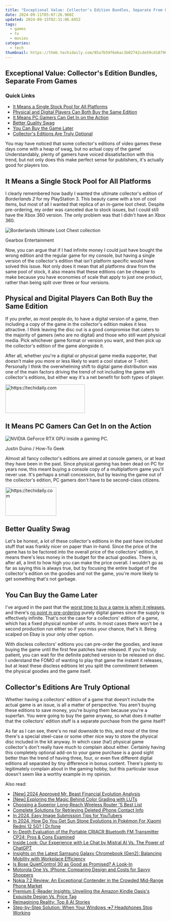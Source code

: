 ```yaml
---
title: "Exceptional Value: Collector's Edition Bundles, Separate From Games"
date: 2024-09-11T05:07:26.960Z
updated: 2024-09-15T02:31:06.695Z
tags:
  - games
  - tv
  - movies
categories:
  - tech
thumbnail: https://thmb.techidaily.com/85a7b59f6ebac3b02742cde59cd187960869a90caaaa91e9c7ebf00da17adc0d.jpg
---
```


## Exceptional Value: Collector's Edition Bundles, Separate From Games

### Quick Links

* [It Means a Single Stock Pool for All Platforms](https://fox-cloud.techidaily.com/in-2024-secrets-of-effortless-online-video-downloading-on-pinterest/)
* [Physical and Digital Players Can Both Buy the Same Edition](https://techidaily.com/hard-reset-oppo-f23-5g-in-3-efficient-ways-drfone-by-drfone-reset-android-reset-android/)
* [It Means PC Gamers Can Get In on the Action](https://os-tips.techidaily.com/recovering-deleted-images-post-ios-update-a-guide-for-iphone-users/)
* [Better Quality Swag](https://android-unlock.techidaily.com/in-2024-forgotten-the-voicemail-password-of-samsung-galaxy-a15-5g-try-these-fixes-by-drfone-android/)
* [You Can Buy the Game Later](https://facebook-video-content.techidaily.com/new-2024-approved-cross-promotion-savvy-integrating-youtube-with-fb/)
* [Collector's Editions Are Truly Optional](https://program-issues.techidaily.com/overcoming-utorrent-download-and-peer-connectivity-hiccups/)

 You may have noticed that some collector's editions of video games these days come with a heap of swag, but no actual copy of the game! Understandably, plenty of gamers have voiced dissatisfaction with this trend, but not only does this make perfect sense for publishers, it's actually good for players too.

##  It Means a Single Stock Pool for All Platforms

 I clearly remembered how badly I wanted the ultimate collector's edition of _Borderlands 2_ for my PlayStation 3\. This beauty came with a ton of cool items, but most of all I wanted that replica of an in-game loot chest. Despite pre-ordering, my order was canceled due to stock issues, but I could still have the Xbox 360 version. The only problem was that I didn't have an Xbox 360.

![Borderlands Ultimate Loot Chest collection](https://static1.howtogeekimages.com/wordpress/wp-content/uploads/2024/08/borderlands-ultimate-loot-chest-collection.jpg) 

Gearbox Entertainment

 Now, you can argue that if I had infinite money I could just have bought the wrong edition and the regular game for my console, but having a single version of the collector's edition that isn't platform specific would have solved this issue. Not only does it mean that all platforms draw from the same pool of stock, it also means that these editions can be cheaper to make because you have economies of scale that apply to just one product, rather than being split over three or four versions.

##  Physical and Digital Players Can Both Buy the Same Edition

 If you prefer, as most people do, to have a digital version of a game, then including a copy of the game in the collector's edition makes it less attractive. I think leaving the disc out is a good compromise that caters to the majority of gamers (who are no digital) and those who still want physical media. Pick whichever game format or version you want, and then pick up the collector's edition of the game alongside it.

 After all, whether you're a digital or physical game media supporter, that doesn't make you more or less likely to want a cool statue or T-shirt. Personally I think the overwhelming shift to digital game distribution was one of the main factors driving the trend of not including the game with collector's editions, but either way it's a net benefit for both types of player.

<!-- affiliate ads begin -->
<a href="https://bluettius.sjv.io/c/5597632/2139116/17108" target="_top" id="2139116">
  <img src="//a.impactradius-go.com/display-ad/17108-2139116" border="0" alt="https://techidaily.com" width="250" height="90"/>
</a>
<img height="0" width="0" src="https://bluettius.sjv.io/i/5597632/2139116/17108" style="position:absolute;visibility:hidden;" border="0" />
<!-- affiliate ads end -->

##  It Means PC Gamers Can Get In on the Action

![NVIDIA GeForce RTX GPU inside a gaming PC.](https://static1.howtogeekimages.com/wordpress/wp-content/uploads/2024/02/53487822647_b3c12b8c9e_o.jpg) 

Justin Duino / How-To Geek

 Almost all fancy collector's editions are aimed at console gamers, or at least they have been in the past. Since physical gaming has been dead on PC for years now, this meant buying a console copy of a multiplatform game you'll never use. It's perhaps a small concession, but by leaving the game out of the collector's edition, PC gamers don't have to be second-class citizens.

<!-- affiliate ads begin -->
<a href="https://aligracehair.sjv.io/c/5597632/2135366/19272" target="_top" id="2135366">
  <img src="//a.impactradius-go.com/display-ad/19272-2135366" border="0" alt="https://techidaily.com" width="160" height="90"/>
</a>
<img height="0" width="0" src="https://aligracehair.sjv.io/i/5597632/2135366/19272" style="position:absolute;visibility:hidden;" border="0" />
<!-- affiliate ads end -->

##  Better Quality Swag

 Let's be honest, a lot of these collector's editions in the past have included stuff that was frankly nicer on paper than in-hand. Since the price of the game has to be factored into the overall price of the collectors' edition, it means there's less money in the budget for the actual goodies. There is, after all, a limit to how high you can make the price overall. I wouldn't go as far as saying this is always true, but by focusing the entire budget of the collector's edition on the goodies and not the game, you're more likely to get something that's not garbage.

##  You Can Buy the Game Later

 I've argued in the past that the [worst time to buy a game is when it releases](https://sound-issues.techidaily.com/voice-chat-malfunction-solved-steps-to-reconnect-and-communicate-effectively-in-call-of-duty-modern-warfare/), and there's [no point in pre-ordering](https://some-tips.techidaily.com/updated-striding-forward-a-comprehensive-review-of-vr-walkers/) purely digital games since the supply is effectively infinite. That's not the case for a collectors' edition of a game, which has a fixed physical number of units. In most cases there won't be a second production run either so if you miss your chance, that's it. Being scalped on Ebay is your only other option.

 With discless collectors' editions you can pre-order the goodies, and leave buying the game until the first few patches have released. If you're truly patient, you can wait for the definite patched version to be released on disc. I understand the FOMO of wanting to play that game the instant it releases, but at least these discless editions let you split the commitment between the physical goodies and the game itself.

##  Collector's Editions Are Truly Optional

 Whether having a collectors' edition of a game that doesn't include the actual game is an issue, is all a matter of perspective. You aren't buying these editions to save money, you're buying them because you're a superfan. You were going to buy the game anyway, so what does it matter that the collectors' edition stuff is a separate purchase from the game itself?

 As far as I can see, there's no real downside to this, and most of the time there's a special steel-case or some other nice way to store the physical disc included in the kit anyway. In which case (ha!) physical game collector's don't really have much to complain about either. Certainly having this completely optional add-on to your game purchase is a good sight better than the trend of having three, four, or even five different digital editions all separated by tiny difference in bonus content. There's plenty to legitimately complain about in the gaming hobby, but this particular issue doesn't seem like a worthy example in my opinion.

<ins class="adsbygoogle"
     style="display:block"
     data-ad-format="autorelaxed"
     data-ad-client="ca-pub-7571918770474297"
     data-ad-slot="1223367746"></ins>

<ins class="adsbygoogle"
     style="display:block"
     data-ad-client="ca-pub-7571918770474297"
     data-ad-slot="8358498916"
     data-ad-format="auto"
     data-full-width-responsive="true"></ins>

<span class="atpl-alsoreadstyle">Also read:</span>
<div><ul>
<li><a href="https://youtube-sure.techidaily.com/024-approved-mr-beast-financial-evolution-analysis/"><u>[New] 2024 Approved Mr. Beast Financial Evolution Analysis</u></a></li>
<li><a href="https://fox-direct.techidaily.com/new-exploring-the-magic-behind-color-grading-with-luts/"><u>[New] Exploring the Magic Behind Color Grading with LUTs</u></a></li>
<li><a href="https://buynow-info.techidaily.com/choosing-a-superior-long-reach-wireless-router-s-best-list/"><u>Choosing a Superior Long-Reach Wireless Router 'S Best List</u></a></li>
<li><a href="https://os-tips.techidaily.com/complete-solutions-for-retrieving-deleted-iphone-contact-info/"><u>Complete Solutions for Retrieving Deleted iPhone Contact Info</u></a></li>
<li><a href="https://fox-glue.techidaily.com/in-2024-easy-image-submission-tips-for-youtubers/"><u>In 2024, Easy Image Submission Tips for YouTubers</u></a></li>
<li><a href="https://android-pokemon-go.techidaily.com/in-2024-how-do-you-get-sun-stone-evolutions-in-pokemon-for-xiaomi-redmi-12-5g-drfone-by-drfone-virtual-android/"><u>In 2024, How Do You Get Sun Stone Evolutions in Pokémon For Xiaomi Redmi 12 5G? | Dr.fone</u></a></li>
<li><a href="https://buynow-help.techidaily.com/in-depth-evaluation-of-the-portable-criacr-bluetooth-fm-transmitter-cp24-pros-and-cons-examined/"><u>In-Depth Evaluation of the Portable CRIACR Bluetooth FM Transmitter CP24: Pros & Cons Examined</u></a></li>
<li><a href="https://tech-haven.techidaily.com/inside-look-our-experience-with-le-chat-by-mistral-ai-vs-the-power-of-chatgpt/"><u>Inside Look: Our Experience with Le Chat by Mistral AI Vs. The Power of ChatGPT</u></a></li>
<li><a href="https://buynow-help.techidaily.com/insights-on-the-latest-samsung-galaxy-chromebook-gen2-balancing-mobility-with-workplace-efficiency/"><u>Insights on the Latest Samsung Galaxy Chromebook (Gen2): Balancing Mobility with Workplace Efficiency</u></a></li>
<li><a href="https://buynow-help.techidaily.com/is-bose-quietcontrol-30-as-good-as-promised-a-look-in/"><u>Is Bose QuietControl 30 as Good as Promised? A Look-In</u></a></li>
<li><a href="https://buynow-help.techidaily.com/motorola-one-vs-iphone-comparing-design-and-costs-for-savvy-shoppers/"><u>Motorola One Vs. IPhone: Comparing Design and Costs for Savvy Shoppers</u></a></li>
<li><a href="https://buynow-help.techidaily.com/nokia-72-review-an-exceptional-contender-in-the-crowded-mid-range-phone-market/"><u>Nokia 7.2 Review: An Exceptional Contender in the Crowded Mid-Range Phone Market</u></a></li>
<li><a href="https://buynow-help.techidaily.com/premium-e-reader-insights-unveiling-the-amazon-kindle-oasiss-exquisite-design-vs-price-tag/"><u>Premium E-Reader Insights: Unveiling the Amazon Kindle Oasis's Exquisite Design Vs. Price Tag</u></a></li>
<li><a href="https://tech-haven.techidaily.com/reimagining-reality-top-8-ai-stories/"><u>Reimagining Reality: Top 8 AI Stories</u></a></li>
<li><a href="https://sound-issues.techidaily.com/step-by-step-solution-when-your-windows-7-headphones-stop-working/"><u>Step-by-Step Solution: When Your Windows ➔7 Headphones Stop Working</u></a></li>
</ul></div>

